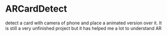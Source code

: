 # ARCardDetect
detect a card with camera of phone and place a animated version over it.
It is still  a very unfinished project but it has helped me a lot to understand AR

